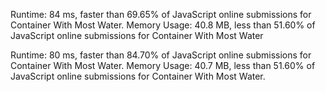 Runtime: 84 ms, faster than 69.65% of JavaScript online submissions for Container With Most Water.
Memory Usage: 40.8 MB, less than 51.60% of JavaScript online submissions for Container With Most Water


Runtime: 80 ms, faster than 84.70% of JavaScript online submissions for Container With Most Water.
Memory Usage: 40.7 MB, less than 51.60% of JavaScript online submissions for Container With Most Water.